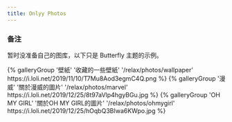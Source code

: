 ```yaml
---
title: Onlyy Photos
---
```


### 备注

暂时没准备自己的图库，以下只是 Butterfly 主题的示例。

<div class="gallery-group-main">
{% galleryGroup '壁紙' '收藏的一些壁紙' '/relax/photos/wallpaper' https://i.loli.net/2019/11/10/T7Mu8Aod3egmC4Q.png %}
{% galleryGroup '漫威' '關於漫威的圖片' '/relax/photos/marvel' https://i.loli.net/2019/12/25/8t97aVlp4hgyBGu.jpg %}
{% galleryGroup 'OH MY GIRL' '關於OH MY GIRL的圖片' '/relax/photos/ohmygirl' https://i.loli.net/2019/12/25/hOqbQ3BIwa6KWpo.jpg %}
</div>
